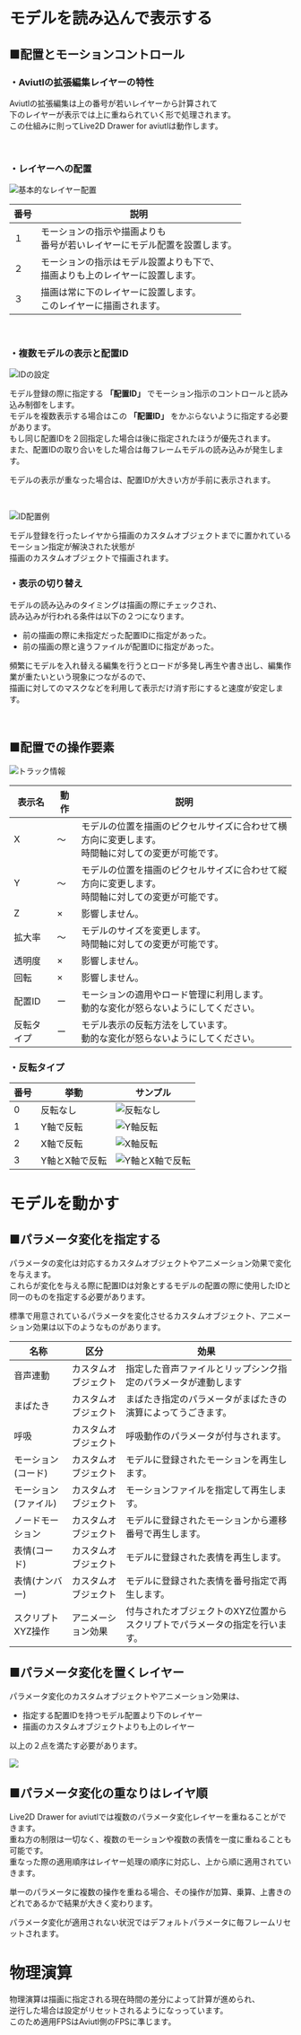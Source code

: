# モデルを読み込んで表示する

## ■配置とモーションコントロール

### ・Aviutlの拡張編集レイヤーの特性

Aviutlの拡張編集は上の番号が若いレイヤーから計算されて<br>
下のレイヤーが表示では上に重ねられていく形で処理されます。<br>
この仕組みに則ってLive2D Drawer for aviutlは動作します。

<br>

### ・レイヤーへの配置
![基本的なレイヤー配置](basicLayer.png)

|番号|説明|
|--|--|
|１|モーションの指示や描画よりも<br>番号が若いレイヤーにモデル配置を設置します。|
|２|モーションの指示はモデル設置よりも下で、<br>描画よりも上のレイヤーに設置します。
|３|描画は常に下のレイヤーに設置します。<br>このレイヤーに描画されます。|

<br>

### ・複数モデルの表示と配置ID

![IDの設定](settingID.png)

モデル登録の際に指定する **「配置ID」** でモーション指示のコントロールと読み込み制御をします。<br>
モデルを複数表示する場合はこの **「配置ID」** をかぶらないように指定する必要があります。<br>
もし同じ配置IDを２回指定した場合は後に指定されたほうが優先されます。<br>
また、配置IDの取り合いをした場合は毎フレームモデルの読み込みが発生します。

モデルの表示が重なった場合は、配置IDが大きい方が手前に表示されます。

<br>

![ID配置例](expId.png)

モデル登録を行ったレイヤから描画のカスタムオブジェクトまでに置かれているモーション指定が解決された状態が<br>
描画のカスタムオブジェクトで描画されます。

### ・表示の切り替え

モデルの読み込みのタイミングは描画の際にチェックされ、<br>
読み込みが行われる条件は以下の２つになります。
* 前の描画の際に未指定だった配置IDに指定があった。
* 前の描画の際と違うファイルが配置IDに指定があった。

頻繁にモデルを入れ替える編集を行うとロードが多発し再生や書き出し、編集作業が重たいという現象につながるので、<br>
描画に対してのマスクなどを利用して表示だけ消す形にすると速度が安定します。

<br>

## ■配置での操作要素

![トラック情報](trackInfo.png)

|表示名|動作|説明|
|--|--|--|
|X|～|モデルの位置を描画のピクセルサイズに合わせて横方向に変更します。<br>時間軸に対しての変更が可能です。|
|Y|～|モデルの位置を描画のピクセルサイズに合わせて縦方向に変更します。<br>時間軸に対しての変更が可能です。|
|Z|×|影響しません。|
|拡大率|～|モデルのサイズを変更します。<br>時間軸に対しての変更が可能です。|
|透明度|×|影響しません。|
|回転|×|影響しません。|
|配置ID|ー|モーションの適用やロード管理に利用します。<br>動的な変化が怒らないようにしてください。|
|反転タイプ|ー|モデル表示の反転方法をしています。<br>動的な変化が怒らないようにしてください。|

### ・反転タイプ

|番号|挙動|サンプル|
|--|--|--|
|0|反転なし|![反転なし](rev1.png)|
|1|Y軸で反転|![Y軸反転](rev2.png)|
|2|X軸で反転|![X軸反転](rev3.png)|
|3|Y軸とX軸で反転|![Y軸とX軸で反転](rev4.png)|

# モデルを動かす

## ■パラメータ変化を指定する

パラメータの変化は対応するカスタムオブジェクトやアニメーション効果で変化を与えます。<br>
これらが変化を与える際に配置IDは対象とするモデルの配置の際に使用したIDと同一のものを指定する必要があります。

標準で用意されているパラメータを変化させるカスタムオブジェクト、アニメーション効果は以下のようなものがあります。<br>
<!-- 詳しい挙動に関しては別ページを確認してください。 -->

|名称|区分|効果|
|--|--|--|
|音声連動|カスタムオブジェクト|指定した音声ファイルとリップシンク指定のパラメータが連動します|
|まばたき|カスタムオブジェクト|まばたき指定のパラメータがまばたきの演算によってうごきます。|
|呼吸|カスタムオブジェクト|呼吸動作のパラメータが付与されます。|
|モーション(コード)|カスタムオブジェクト|モデルに登録されたモーションを再生します。|
|モーション(ファイル)|カスタムオブジェクト|モーションファイルを指定して再生します。|
|ノードモーション|カスタムオブジェクト|モデルに登録されたモーションから遷移番号で再生します。|
|表情(コード)|カスタムオブジェクト|モデルに登録された表情を再生します。|
|表情(ナンバー)|カスタムオブジェクト|モデルに登録された表情を番号指定で再生します。|
|スクリプトXYZ操作|アニメーション効果|付与されたオブジェクトのXYZ位置からスクリプトでパラメータの指定を行います。|

## ■パラメータ変化を置くレイヤー

パラメータ変化のカスタムオブジェクトやアニメーション効果は、<br>
* 指定する配置IDを持つモデル配置より下のレイヤー
* 描画のカスタムオブジェクトよりも上のレイヤー

以上の２点を満たす必要があります。

![](motionArea.png)

## ■パラメータ変化の重なりはレイヤ順

Live2D Drawer for aviutlでは複数のパラメータ変化レイヤーを重ねることができます。<br>
重ね方の制限は一切なく、複数のモーションや複数の表情を一度に重ねることも可能です。<br>
重なった際の適用順序はレイヤー処理の順序に対応し、上から順に適用されていきます。

単一のパラメータに複数の操作を重ねる場合、その操作が加算、乗算、上書きのどれであるかで結果が大きく変わります。

<!-- 加算乗算の言及と各オブジェクトで使用される演算 -->

パラメータ変化が適用されない状況ではデフォルトパラメータに毎フレームリセットされます。

# 物理演算

物理演算は描画に指定される現在時間の差分によって計算が進められ、<br>
逆行した場合は設定がリセットされるようになっっています。<br>
このため適用FPSはAviutl側のFPSに準じます。